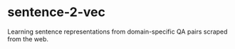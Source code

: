 # sentence-2-vec
Learning sentence representations from domain-specific QA pairs scraped from the web.
